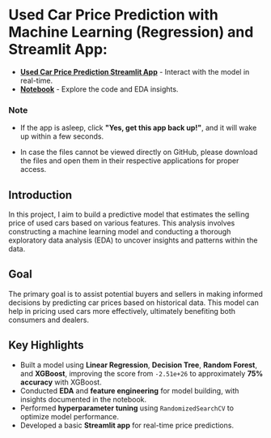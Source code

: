 # **Used Car Price Prediction with Machine Learning (Regression) and Streamlit App:**

- [**Used Car Price Prediction Streamlit App**](https://used-car-price-prediction-app-with-python.streamlit.app/) - Interact with the model in real-time.  
- [**Notebook**](https://github.com/arunkumarsp-ds/Used-Car-Price-Prediction-App-with-EDA-using-Streamlit-and-Python?tab=readme-ov-file) - Explore the code and EDA insights.

### **Note**
- If the app is asleep, click **"Yes, get this app back up!"**, and it will wake up within a few seconds.

- In case the files cannot be viewed directly on GitHub, please download the files and open them in their respective applications for proper access.


## Introduction

In this project, I aim to build a predictive model that estimates the selling price of used cars based on various features. This analysis involves constructing a machine learning model and conducting a thorough exploratory data analysis (EDA) to uncover insights and patterns within the data.

## Goal

The primary goal is to assist potential buyers and sellers in making informed decisions by predicting car prices based on historical data. This model can help in pricing used cars more effectively, ultimately benefiting both consumers and dealers.

## Key Highlights

- Built a model using **Linear Regression**, **Decision Tree**, **Random Forest**, and **XGBoost**, improving the score from `-2.51e+26` to approximately **75% accuracy** with XGBoost.
- Conducted **EDA** and **feature engineering** for model building, with insights documented in the notebook.
- Performed **hyperparameter tuning** using `RandomizedSearchCV` to optimize model performance.
- Developed a basic **Streamlit app** for real-time price predictions.


